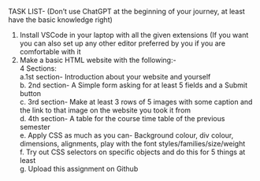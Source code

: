 TASK LIST- (Don’t use ChatGPT at the beginning of your journey, at least have the basic knowledge right)

1. Install VSCode in your laptop with all the given extensions (If you want you can also set up any other editor preferred by you if you are comfortable with it
2. Make a basic HTML website with the following:-<br>
   4 Sections:<br>
      a.1st section- Introduction about your website and yourself<br>
      b. 2nd section- A Simple form asking for at least 5 fields and a Submit button<br>
      c. 3rd section- Make at least 3 rows of 5 images with some caption and the link to that image on the website you took it from<br>
      d. 4th section- A table for the course time table of the previous semester<br>
      e. Apply CSS as much as you can- Background colour, div colour, dimensions, alignments, play with the font styles/families/size/weight<br>
      f. Try out CSS selectors on specific objects and do this for 5 things at least<br>
      g. Upload this assignment on Github<br>
